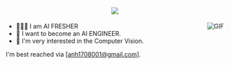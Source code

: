 <link rel="stylesheet" type="text/css" href="./style.css" />

<h1 align="center">
  <a href="#">
    <img align="center" src="https://readme-typing-svg.herokuapp.com?font=Fira+Code&size=15&duration=3000&pause=1000&color=22C2F7&width=500&lines=Hi%2C+I+am+an+AI+COMPUTER+VISION+INTERN." />
  </a>
  <br>
</h1>

<img align="right" alt="GIF" src="https://github.com/vantuyen-dev/vantuyen-dev/blob/main/cat-animatiom.gif" />


  - 👨🏻‍💻 I am AI FRESHER 
  - 🔭 I want to become an AI ENGINEER.
  - 👋 I'm very interested in the Computer Vision.

  I'm best reached via [anh1708001@gmail.com].


